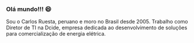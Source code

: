 ### Olá mundo!!! 😄

Sou o Carlos Ruesta, peruano e moro no Brasil desde 2005. Trabalho como Diretor de TI na Dcide, empresa dedicada ao desenvolvimento de soluções para comercialização de energia elétrica.

<!--

- Comecei a desenvolver em Basic na escola e planilhas Qpro.
- Na faculdade trabalhei bastante com linguagens diversas: pascal, turbo pascal, c, c++, visual c++, java, visual basic e visual foxpro.
- Naquele tempo fiz poucas coisas para web, tudo era para desktop, pois era o que no momento comandava os negócios.
- Profissionalmente, comecei desenvolvendo por conta própria uma aplicação desktop em Visual Basic e Access. Depois de 2 meses de trabalho, joguei tudo fora e refiz a aplicação desktop em Visual FoxPro com uma base de dados própria baseada em arquivos DBF. Essa aplicação atende até hoje o faturamento de uma instituição de ensino no Peru. Cada certo tempo o dono da escola me liga para me solicitar a senha de instalação pois perdeu o servidor e teve que reinstalar, rsrsrs.




Para adicionar mais firulas procurar ajuda em https://shields.io/

**carlosruesta/carlosruesta** is a ✨ _special_ ✨ repository because its `README.md` (this file) appears on your GitHub profile.

Here are some ideas to get you started:

- 🔭 I’m currently working on ...
- 🌱 I’m currently learning ...
- 👯 I’m looking to collaborate on ...
- 🤔 I’m looking for help with ...
- 💬 Ask me about ...
- 📫 How to reach me: ...
- 😄 Pronouns: ...
- ⚡ Fun fact: ...

 ### Hi there! 😁

My name is Felipe Fialho from Brazil (🇧🇷). I've been working as Front-End Developer since 2009 and currently I'm Tech Lead at [Juntos Somos Mais](https://juntossomosmais.com.br). I'm passionate about open source projects, so I've created some projects as [Front-end BR](https://github.com/frontendbr) and I've always loved to produce a lot of content during my career.

In my free time I like to play (and watch) soccer (⚽️), to watch movies (🎞️) and series (📺), to read books (📚), to listen to music (🎵) and eventually I like to philosophize about life with a beer (🍺).

Would you like to find me?

[![Blog Badge](https://img.shields.io/badge/Blog-felipefialho.com-black)](https://felipefialho.com/blog)
[![Youtube Badge](https://img.shields.io/badge/-Youtube-FF0000?style=flat-square&labelColor=FF0000&logo=youtube&logoColor=white&link=https://youtube.com/c/FelipeFialhoDev)](https://youtube.com/c/FelipeFialhoDev)
[![Twitter Badge](https://img.shields.io/badge/-Twitter-1ca0f1?style=flat-square&labelColor=1ca0f1&logo=twitter&logoColor=white&link=https://twitter.com/felipefialho_)](https://twitter.com/felipefialho_)
[![Linkedin Badge](https://img.shields.io/badge/-LinkedIn-blue?style=flat-square&logo=Linkedin&logoColor=white&link=https://www.linkedin.com/in/felipefialho)](https://www.linkedin.com/in/felipefialho)
-->
